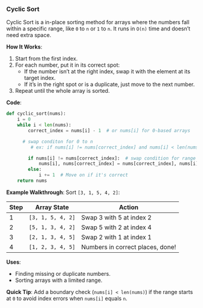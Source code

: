 ### Cyclic Sort

Cyclic Sort is a in-place sorting method for arrays where the numbers fall within a specific range, like `0` to `n` or `1` to `n`. It runs in `O(n)` time and doesn’t need extra space.

**How It Works**:
1. Start from the first index.
2. For each number, put it in its correct spot:
   - If the number isn’t at the right index, swap it with the element at its target index.
   - If it’s in the right spot or is a duplicate, just move to the next number.
3. Repeat until the whole array is sorted.

**Code**:
```python
def cyclic_sort(nums):
    i = 0
    while i < len(nums):
        correct_index = nums[i] - 1  # or nums[i] for 0-based arrays

      # swap conditon for 0 to n  
         # ex: if nums[i] != nums[correct_index] and nums[i] < len(nums)

        if nums[i] != nums[correct_index]:  # swap condition for range 1 to n
            nums[i], nums[correct_index] = nums[correct_index], nums[i]  # Swap if not in the right spot
        else:
            i += 1  # Move on if it's correct
    return nums
```

**Example Walkthrough**:
Sort `[3, 1, 5, 4, 2]`:

| Step | Array State   | Action                        |
|------|---------------|--------------------------------|
| 1    | `[3, 1, 5, 4, 2]` | Swap 3 with 5 at index 2      |
| 2    | `[5, 1, 3, 4, 2]` | Swap 5 with 2 at index 4      |
| 3    | `[2, 1, 3, 4, 5]` | Swap 2 with 1 at index 1      |
| 4    | `[1, 2, 3, 4, 5]` | Numbers in correct places, done! |

**Uses**:
- Finding missing or duplicate numbers.
- Sorting arrays with a limited range.

**Quick Tip**:
Add a boundary check (`nums[i] < len(nums)`) if the range starts at `0` to avoid index errors when `nums[i]` equals `n`.


